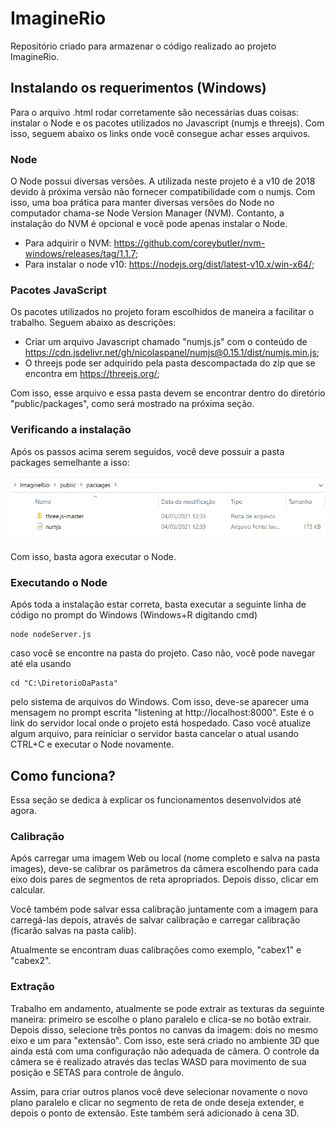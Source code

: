 # ImagineRio

Repositório criado para armazenar o código realizado ao projeto ImagineRio.

## Instalando os requerimentos (Windows)

Para o arquivo .html rodar corretamente são necessárias duas coisas: instalar o Node e os pacotes utilizados no Javascript (numjs e threejs). Com isso, seguem abaixo os links onde você consegue achar esses arquivos.

### Node

O Node possui diversas versões. A utilizada neste projeto é a v10 de 2018 devido à próxima versão não fornecer compatibilidade com o numjs. Com isso, uma boa prática para manter diversas versões do Node no computador chama-se Node Version Manager (NVM). Contanto, a instalação do NVM é opcional e você pode apenas instalar o Node.

- Para adquirir o NVM: https://github.com/coreybutler/nvm-windows/releases/tag/1.1.7;
- Para instalar o node v10: https://nodejs.org/dist/latest-v10.x/win-x64/;

### Pacotes JavaScript

Os pacotes utilizados no projeto foram escolhidos de maneira a facilitar o trabalho. Seguem abaixo as descrições:

- Criar um arquivo Javascript chamado "numjs.js" com o conteúdo de https://cdn.jsdelivr.net/gh/nicolaspanel/numjs@0.15.1/dist/numjs.min.js;
- O threejs pode ser adquirido pela pasta descompactada do zip que se encontra em https://threejs.org/;

Com isso, esse arquivo e essa pasta devem se encontrar dentro do diretório "public/packages", como será mostrado na próxima seção.

### Verificando a instalação

Após os passos acima serem seguidos, você deve possuir a pasta packages semelhante a isso:

<img src="markdown_images/packages_files.png">

Com isso, basta agora executar o Node.

### Executando o Node

Após toda a instalação estar correta, basta executar a seguinte linha de código no prompt do Windows (Windows+R digitando cmd)

    node nodeServer.js

caso você se encontre na pasta do projeto. Caso não, você pode navegar até ela usando

    cd "C:\DiretorioDaPasta"

pelo sistema de arquivos do Windows. Com isso, deve-se aparecer uma mensagem no prompt escrita "listening at http://localhost:8000". Este é o link do servidor local onde o projeto está hospedado. Caso você atualize algum arquivo, para reiniciar o servidor basta cancelar o atual usando CTRL+C e executar o Node novamente.

## Como funciona?

Essa seção se dedica à explicar os funcionamentos desenvolvidos até agora.

### Calibração

Após carregar uma imagem Web ou local (nome completo e salva na pasta images), deve-se calibrar os parâmetros da câmera escolhendo para cada eixo dois pares de segmentos de reta apropriados. Depois disso, clicar em calcular.

Você também pode salvar essa calibração juntamente com a imagem para carregá-las depois, através de salvar calibração e carregar calibração (ficarão salvas na pasta calib).

Atualmente se encontram duas calibrações como exemplo, "cabex1" e "cabex2".

### Extração

Trabalho em andamento, atualmente se pode extrair as texturas da seguinte maneira: primeiro se escolhe o plano paralelo e clica-se no botão extrair. Depois disso, selecione três pontos no canvas da imagem: dois no mesmo eixo e um para "extensão". Com isso, este será criado no ambiente 3D que ainda está com uma configuração não adequada de câmera. O controle da câmera se é realizado através das teclas WASD para movimento de sua posição e SETAS para controle de ângulo.

Assim, para criar outros planos você deve selecionar novamente o novo plano paralelo e clicar no segmento de reta de onde deseja extender, e depois o ponto de extensão. Este também será adicionado à cena 3D.
